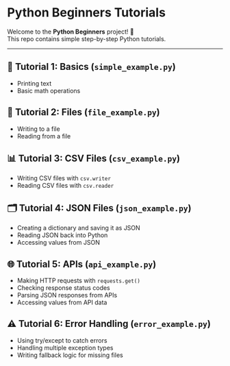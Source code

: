 # Python Beginners Tutorials

Welcome to the **Python Beginners** project! 🚀  
This repo contains simple step-by-step Python tutorials.

---

## 📘 Tutorial 1: Basics (`simple_example.py`)
- Printing text
- Basic math operations

## 📂 Tutorial 2: Files (`file_example.py`)
- Writing to a file
- Reading from a file

## 📊 Tutorial 3: CSV Files (`csv_example.py`)
- Writing CSV files with `csv.writer`
- Reading CSV files with `csv.reader`

## 🗂️ Tutorial 4: JSON Files (`json_example.py`)
- Creating a dictionary and saving it as JSON
- Reading JSON back into Python
- Accessing values from JSON

## 🌐 Tutorial 5: APIs (`api_example.py`)
- Making HTTP requests with `requests.get()`
- Checking response status codes
- Parsing JSON responses from APIs
- Accessing values from API data

## ⚠️ Tutorial 6: Error Handling (`error_example.py`)
- Using try/except to catch errors
- Handling multiple exception types
- Writing fallback logic for missing files
